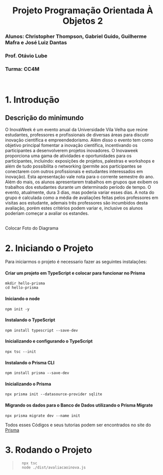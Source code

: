 <div align="center">
  
# **Projeto Programação Orientada À Objetos 2**
</div>

### Alunos: Christopher Thompson, Gabriel Guido, Guilherme Mafra e José Luiz Dantas
### Prof. Otávio Lube
### Turma: CC4M

<br>

# **1. Introdução**
## Descrição do minimundo 

O InovaWeek é um evento anual da Universidade Vila Velha que reúne estudantes, professores e profissionais de diversas áreas para discutir inovação científica e empreendedorismo. Além disso o evento tem como objetivo principal fomentar a inovação científica, incentivando os participantes a desenvolverem projetos inovadores. O Inovaweek proporciona uma gama de atividades e oportunidades para os participantes, incluindo: exposições de projetos, palestras e workshops e além de tudo possibilita o networking (permite aos participantes se conectarem com outros profissionais e estudantes interessados em inovação). Esta apresentação vale nota para o corrente semestre do ano. Além do mais, os alunos apresentarem trabalhos em grupos que  exibem os trabalhos dos estudantes durante um determinado período de tempo. O evento, atualmente, dura 3 dias, mas poderia variar esses dias. A nota do grupo é calculada como a média de avaliações feitas pelos professores em visitas aos estudante, ademais três professores são incumbidos desta avaliação, porém estes critérios podem variar e, inclusive os alunos poderiam começar a avaliar os estandes.


 <br>
 Colocar Foto do Diagrama

<br>

# **2. Iniciando o Projeto**
Para iniciarmos o projeto é necessario fazer as seguintes instalações:

#### Criar um projeto em TypeScript e colocar para funcionar no Prisma 
```
mkdir hello-prisma 
cd hello-prisma
```
#### Iniciando o node
``` 
npm init -y
```
#### Instalando o TypeScript
```
npm install typescript --save-dev
```
#### Inicializando e configurando o TypeScript
```
npx tsc --init
```
#### Instalando o Prisma CLI
```
npm install prisma --save-dev
```
#### Inicializando o Prisma
```
npx prisma init --datasource-provider sqlite
```
#### Migrando os dados para o Banco de Dados utilizando o Prisma Migrate
```
npx prisma migrate dev --name init
```
Todos esses Códigos e seus tutorias podem ser encontrados no site do [Prisma](https://www.prisma.io/docs/getting-started/quickstart)


# **3. Rodando o Projeto**

>```
>   npx tsc
>   node ./dist/avaliacaoinova.js 
>```

